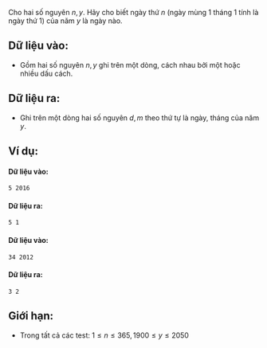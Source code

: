 Cho hai số nguyên $n,y$. Hãy cho biết ngày thứ $n$ (ngày mùng $1$ tháng $1$ tính là ngày thứ $1$) của năm $y$ là ngày nào.

## Dữ liệu vào:
- Gồm hai số nguyên $n,y$ ghi trên một dòng, cách nhau bởi một hoặc nhiều dấu cách.

## Dữ liệu ra:
- Ghi trên một dòng hai số nguyên $d,m$ theo thứ tự là ngày, tháng của năm $y$.

## Ví dụ:
#### Dữ liệu vào:
```
5 2016
```

#### Dữ liệu ra:
```
5 1
```

#### Dữ liệu vào:
```
34 2012
```

#### Dữ liệu ra:
```
3 2
```

## Giới hạn:
- Trong tất cả các test: $1≤n≤365,1900≤y≤2050$
